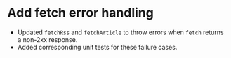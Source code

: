 # Add fetch error handling

- Updated `fetchRss` and `fetchArticle` to throw errors when `fetch` returns a non-2xx response.
- Added corresponding unit tests for these failure cases.
